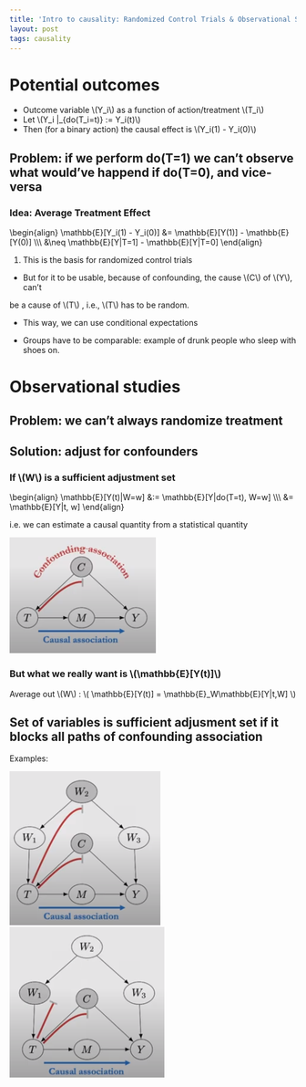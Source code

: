```yaml
---
title: 'Intro to causality: Randomized Control Trials & Observational Studies'
layout: post
tags: causality
---
```




# Potential outcomes

-   Outcome variable \\(Y\_i\\) as a function of action/treatment \\(T\_i\\)
-   Let \\(Y\_i |\_{do(T\_i=t)} := Y\_i(t)\\)
-   Then (for a binary action) the causal effect is \\(Y\_i(1) - Y\_i(0)\\)


## Problem: if we perform do(T=1) we can&rsquo;t observe what would&rsquo;ve happend if do(T=0), and vice-versa


### Idea: Average Treatment Effect

\begin{align}
\mathbb{E}[Y\_i(1) - Y\_i(0)] &= \mathbb{E}[Y(1)] - \mathbb{E}[Y(0)] \\\\\\
&\neq \mathbb{E}[Y|T=1] - \mathbb{E}[Y|T=0]
\end{align}

1.  This is the basis for randomized control trials

-   But for it to be usable, because of confounding, the cause \\(C\\) of \\(Y\\), can&rsquo;t

be a cause of \\(T\\) , i.e., \\(T\\) has to be random.

-   This way, we can use conditional expectations

<!--listend-->

-   Groups have to be comparable: example of drunk people who sleep with shoes on.


# Observational studies


## Problem: we can&rsquo;t always randomize treatment


## Solution: adjust for confounders


### If \\(W\\) is a sufficient adjustment set

\begin{align}
\mathbb{E}[Y(t)|W=w] &:= \mathbb{E}[Y|do(T=t), W=w] \\\\\\
&= \mathbb{E}[Y|t, w]
\end{align}

i.e. we can estimate a causal quantity from a statistical quantity

![img](/images/20201106173152-intro_to_causality_randomized_control_trials_observational_studiesju2yD8.png)


### But what we really want is \\(\mathbb{E}[Y(t)]\\)

Average out \\(W\\) :
\\(
\mathbb{E}[Y(t)] = \mathbb{E}\_W\mathbb{E}[Y|t,W]
\\)


## Set of variables is sufficient adjusment set if it blocks all paths of confounding association

Examples:

![img](/images/20201106173152-intro_to_causality_randomized_control_trials_observational_studiesQcpTVs.png) ![img](/images/20201106173152-intro_to_causality_randomized_control_trials_observational_studiesPcKisY.png)
